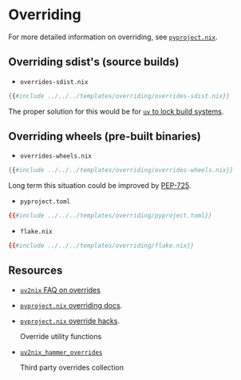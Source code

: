 # Overriding

For more detailed information on overriding, see [`pyproject.nix`](https://pyproject-nix.github.io/pyproject.nix/builders/overriding.html).

## Overriding sdist's (source builds)

- `overrides-sdist.nix`
```nix
{{#include ../../../templates/overriding/overrides-sdist.nix}}
```

The proper solution for this would be for [`uv` to lock build systems](https://github.com/astral-sh/uv/issues/5190).

## Overriding wheels (pre-built binaries)

- `overrides-wheels.nix`
```nix
{{#include ../../../templates/overriding/overrides-wheels.nix}}
```

Long term this situation could be improved by [PEP-725](https://peps.python.org/pep-0725/).

- `pyproject.toml`
```toml
{{#include ../../../templates/overriding/pyproject.toml}}
```

- `flake.nix`
```toml
{{#include ../../../templates/overriding/flake.nix}}
```

## Resources
- [`uv2nix` FAQ on overrides](../FAQ.md#why-doesnt-uv2nix-come-with-overrides)
- [`pyproject.nix` overriding docs](https://pyproject-nix.github.io/pyproject.nix/builders/overriding.html).
- [`pyproject.nix` override hacks](https://pyproject-nix.github.io/pyproject.nix/builders/hacks.html).

  Override utility functions

- [`uv2nix_hammer_overrides`](https://github.com/TyberiusPrime/uv2nix_hammer_overrides/)

  Third party overrides collection
